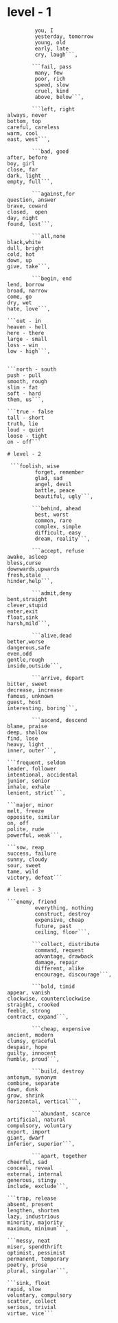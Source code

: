 # level - 1

```yes, no
         you, I
         yesterday, tomorrow
         young, old
         early, late
         cry, laugh```,

        ```fail, pass
         many, few
         poor, rich
         speed, slow
         cruel, kind
         above, below```,

        ```left, right
always, never
bottom, top
careful, careless
warm, cool
east, west```,

        ```bad, good
after, before
boy, girl
close, far
dark, light
empty, full```,

        ```against,for
question, answer
brave, coward
closed,  open
day, night
found, lost```,

        ```all,none
black,white
dull, bright
cold, hot
down, up
give, take```,

        ```begin, end
lend, borrow 
broad, narrow
come, go
dry, wet
hate, love```,

```out - in
heaven - hell
here - there
large - small
loss - win
low - high```,


```north - south
push - pull
smooth, rough
slim - fat
soft - hard
them, us```,

```true - false
tall - short
truth, lie
loud - quiet
loose - tight
on - off```

# level - 2

 ```foolish, wise
         forget, remember
         glad, sad
         angel, devil
         battle, peace
         beautiful, ugly```,

        ```behind, ahead
         best, worst
         common, rare
         complex, simple
         difficult, easy
         dream, reality```,

        ```accept, refuse
awake, asleep
bless,curse
downwards,upwards
fresh,stale
hinder,help```,

        ```admit,deny
bent,straight
clever,stupid
enter,exit
float,sink
harsh,mild```,

        ```alive,dead
better,worse
dangerous,safe
even,odd
gentle,rough
inside,outside```,

        ```arrive, depart
bitter, sweet
decrease, increase
famous, unknown
guest, host
interesting, boring```,

        ```ascend, descend
blame, praise
deep, shallow
find, lose
heavy, light
inner, outer```,

```frequent, seldom
leader, follower
intentional, accidental
junior, senior
inhale, exhale
lenient, strict```,

```major, minor
melt, freeze
opposite, similar
on, off
polite, rude
powerful, weak```,

```sow, reap
success, failure
sunny, cloudy
sour, sweet
tame, wild
victory, defeat```

# level - 3

```enemy, friend
         everything, nothing
         construct, destroy
         expensive, cheap
         future, past
         ceiling, floor```,

        ```collect, distribute
         command, request
         advantage, drawback
         damage, repair
         different, alike
         encourage, discourage```,

        ```bold, timid
appear, vanish
clockwise, counterclockwise
straight, crooked
feeble, strong
contract, expand```,

        ```cheap, expensive
ancient, modern
clumsy, graceful
despair, hope
guilty, innocent
humble, proud```,

        ```build, destroy
antonym, synonym
combine, separate
dawn, dusk
grow, shrink
horizontal, vertical```,

        ```abundant, scarce
artificial, natural
compulsory, voluntary
export, import
giant, dwarf
inferior, superior```,

        ```apart, together
cheerful, sad
conceal, reveal
external, internal
generous, stingy
include, exclude```,

```trap, release
absent, present
lengthen, shorten
lazy, industrious
minority, majority
maximum, minimum```,

```messy, neat
miser, spendthrift
optimist, pessimist
permanent, temporary
poetry, prose
plural, singular```,

```sink, float
rapid, slow
voluntary, compulsory
scatter, collect
serious, trivial
virtue, vice```
